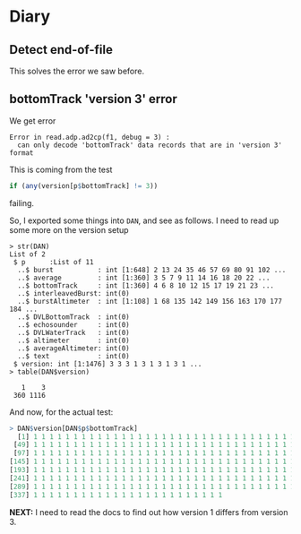 # Diary

## Detect end-of-file 

This solves the error we saw before.

## bottomTrack 'version 3' error

We get error

```
Error in read.adp.ad2cp(f1, debug = 3) : 
  can only decode 'bottomTrack' data records that are in 'version 3' format
```

This is coming from the test
```R
if (any(version[p$bottomTrack] != 3))
```
failing.

So, I exported some things into `DAN`, and see as follows.  I need to read up
some more on the version setup


```
> str(DAN)
List of 2
 $ p      :List of 11
  ..$ burst           : int [1:648] 2 13 24 35 46 57 69 80 91 102 ...
  ..$ average         : int [1:360] 3 5 7 9 11 14 16 18 20 22 ...
  ..$ bottomTrack     : int [1:360] 4 6 8 10 12 15 17 19 21 23 ...
  ..$ interleavedBurst: int(0)
  ..$ burstAltimeter  : int [1:108] 1 68 135 142 149 156 163 170 177 184 ...
  ..$ DVLBottomTrack  : int(0)
  ..$ echosounder     : int(0)
  ..$ DVLWaterTrack   : int(0)
  ..$ altimeter       : int(0)
  ..$ averageAltimeter: int(0)
  ..$ text            : int(0)
 $ version: int [1:1476] 3 3 3 1 3 1 3 1 3 1 ...
> table(DAN$version)

   1    3
 360 1116
```

And now, for the actual test:

```R
> DAN$version[DAN$p$bottomTrack]
  [1] 1 1 1 1 1 1 1 1 1 1 1 1 1 1 1 1 1 1 1 1 1 1 1 1 1 1 1 1 1 1 1 1 1 1 1 1 1 1 1 1 1 1 1 1 1 1 1 1
 [49] 1 1 1 1 1 1 1 1 1 1 1 1 1 1 1 1 1 1 1 1 1 1 1 1 1 1 1 1 1 1 1 1 1 1 1 1 1 1 1 1 1 1 1 1 1 1 1 1
 [97] 1 1 1 1 1 1 1 1 1 1 1 1 1 1 1 1 1 1 1 1 1 1 1 1 1 1 1 1 1 1 1 1 1 1 1 1 1 1 1 1 1 1 1 1 1 1 1 1
[145] 1 1 1 1 1 1 1 1 1 1 1 1 1 1 1 1 1 1 1 1 1 1 1 1 1 1 1 1 1 1 1 1 1 1 1 1 1 1 1 1 1 1 1 1 1 1 1 1
[193] 1 1 1 1 1 1 1 1 1 1 1 1 1 1 1 1 1 1 1 1 1 1 1 1 1 1 1 1 1 1 1 1 1 1 1 1 1 1 1 1 1 1 1 1 1 1 1 1
[241] 1 1 1 1 1 1 1 1 1 1 1 1 1 1 1 1 1 1 1 1 1 1 1 1 1 1 1 1 1 1 1 1 1 1 1 1 1 1 1 1 1 1 1 1 1 1 1 1
[289] 1 1 1 1 1 1 1 1 1 1 1 1 1 1 1 1 1 1 1 1 1 1 1 1 1 1 1 1 1 1 1 1 1 1 1 1 1 1 1 1 1 1 1 1 1 1 1 1
[337] 1 1 1 1 1 1 1 1 1 1 1 1 1 1 1 1 1 1 1 1 1 1 1 1
```

**NEXT:** I need to read the docs to find out how version 1 differs from version 3.
